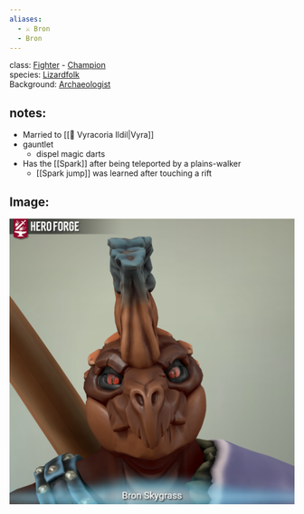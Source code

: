 ```yaml
---
aliases:
  - ⚔️ Bron
  - Bron
---
```


class: [Fighter](https://roll20.net/compendium/dnd5e/Fighter#content) - [Champion](https://dnd5e.wikidot.com/fighter:champion) <br/>
species: [Lizardfolk](https://dnd5e.wikidot.com/lineage:lizardfolk) <br/>
Background: [Archaeologist](https://dnd5e.wikidot.com/background:archaeologist)<br/>
## notes:
* Married to [[🍃 Vyracoria Ildil|Vyra]]
* gauntlet
	* dispel magic darts
* Has the [[Spark]] after being teleported by a plains-walker
	* [[Spark jump]] was learned after touching a rift
## Image:

![image](Bron.png)
